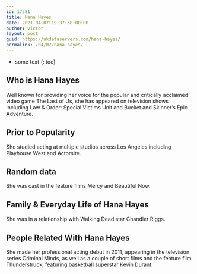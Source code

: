 ```yaml
---
id: 17381
title: Hana Hayes
date: 2021-04-07T19:37:58+00:00
author: victor
layout: post
guid: https://ukdataservers.com/hana-hayes/
permalink: /04/07/hana-hayes/
---
```


* some text
{: toc}


## Who is Hana Hayes



Well known for providing her voice for the popular and critically acclaimed video game The Last of Us, she has appeared on television shows including Law & Order: Special Victims Unit and Bucket and Skinner&#8217;s Epic Adventure. 

                
                
                
## Prior to Popularity



She studied acting at multiple studios across Los Angeles including Playhouse West and Actorsite.

                
                
                
## Random data



She was cast in the feature films Mercy and Beautiful Now.

                
                
                
## Family & Everyday Life of Hana Hayes



She was in a relationship with Walking Dead star Chandler Riggs. 

                
                
                
## People Related With Hana Hayes



She made her professional acting debut in 2011, appearing in the television series Criminal Minds, as well as a couple of short films and the feature film Thunderstruck, featuring basketball superstar Kevin Durant. 

                
              
            
          
          
          